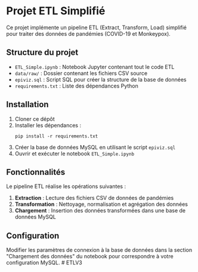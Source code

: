 # Projet ETL Simplifié

Ce projet implémente un pipeline ETL (Extract, Transform, Load) simplifié pour traiter des données de pandémies (COVID-19 et Monkeypox).

## Structure du projet

- `ETL_Simple.ipynb` : Notebook Jupyter contenant tout le code ETL
- `data/raw/` : Dossier contenant les fichiers CSV source
- `epiviz.sql` : Script SQL pour créer la structure de la base de données
- `requirements.txt` : Liste des dépendances Python

## Installation

1. Cloner ce dépôt
2. Installer les dépendances :
   ```
   pip install -r requirements.txt
   ```
3. Créer la base de données MySQL en utilisant le script `epiviz.sql`
4. Ouvrir et exécuter le notebook `ETL_Simple.ipynb`

## Fonctionnalités

Le pipeline ETL réalise les opérations suivantes :

1. **Extraction** : Lecture des fichiers CSV de données de pandémies
2. **Transformation** : Nettoyage, normalisation et agrégation des données
3. **Chargement** : Insertion des données transformées dans une base de données MySQL

## Configuration

Modifier les paramètres de connexion à la base de données dans la section "Chargement des données" du notebook pour correspondre à votre configuration MySQL.
#   E T L V 3  
 